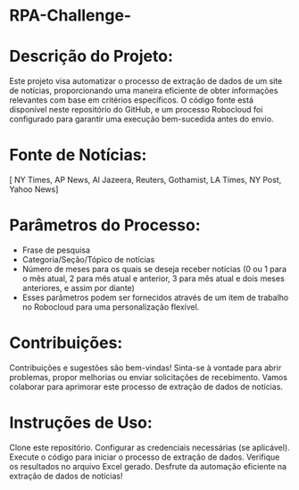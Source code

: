 # RPA-Challenge-

# Descrição do Projeto:

Este projeto visa automatizar o processo de extração de dados de um site de notícias, proporcionando uma maneira eficiente de obter informações relevantes com base em critérios específicos. O código fonte está disponível neste repositório do GitHub, e um processo Robocloud foi configurado para garantir uma execução bem-sucedida antes do envio.

# Fonte de Notícias:

[ NY Times, AP News, Al Jazeera, Reuters, Gothamist, LA Times, NY Post, Yahoo News]

# Parâmetros do Processo:

- Frase de pesquisa
- Categoria/Seção/Tópico de notícias
- Número de meses para os quais se deseja receber notícias (0 ou 1 para o mês atual, 2 para mês atual e anterior, 3 para mês atual e dois meses anteriores, e assim por diante)
- Esses parâmetros podem ser fornecidos através de um item de trabalho no Robocloud para uma personalização flexível.

# Contribuições:
Contribuições e sugestões são bem-vindas! Sinta-se à vontade para abrir problemas, propor melhorias ou enviar solicitações de recebimento. Vamos colaborar para aprimorar este processo de extração de dados de notícias.

# Instruções de Uso:

Clone este repositório.
Configurar as credenciais necessárias (se aplicável).
Execute o código para iniciar o processo de extração de dados.
Verifique os resultados no arquivo Excel gerado.
Desfrute da automação eficiente na extração de dados de notícias!
